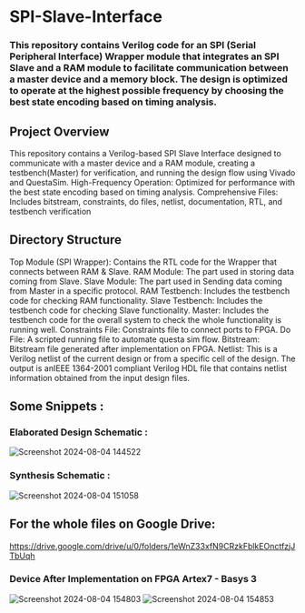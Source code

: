 # SPI-Slave-Interface
### This repository contains Verilog code for an SPI (Serial Peripheral Interface) Wrapper module that integrates an SPI Slave and a RAM module to facilitate communication between a master device and a memory block. The design is optimized to operate at the highest possible frequency by choosing the best state encoding based on timing analysis.

## Project Overview
This repository contains a Verilog-based SPI Slave Interface designed to communicate with a master device and a RAM module, creating a testbench(Master) for verification, and running the design flow using Vivado and QuestaSim.
High-Frequency Operation: Optimized for performance with the best state encoding based on timing analysis.
Comprehensive Files: Includes bitstream, constraints, do files, netlist, documentation, RTL, and testbench verification

## Directory Structure
Top Module (SPI Wrapper): Contains the RTL code for the Wrapper that connects between RAM & Slave.
RAM Module: The part used in storing data coming from Slave.
Slave Module: The part used in Sending data coming from Master in a specific protocol.
RAM Testbench: Includes the testbench code for checking RAM functionality.
Slave Testbench: Includes the testbench code for checking Slave functionality.
Master: Includes the testbench code for the overall system to check the whole functionality is running well. 
Constraints File: Constraints file to connect ports to FPGA.
Do File: A scripted running file to automate questa sim flow.
Bitstream: Bitstream file generated after implementation on FPGA.
Netlist: This is a Verilog netlist of the current design or from a specific cell of the design. The output is anIEEE 1364-2001 compliant Verilog HDL file that contains netlist information obtained from the input design files.

## Some Snippets :
### Elaborated Design Schematic : 
![Screenshot 2024-08-04 144522](https://github.com/user-attachments/assets/0c718c8e-4e32-4d76-b55e-8bcee2bd10a6)
### Synthesis Schematic : 
![Screenshot 2024-08-04 151058](https://github.com/user-attachments/assets/14c49ae4-e254-4f27-a2b3-5a6e5202a27f)

## For the whole files on Google Drive:
https://drive.google.com/drive/u/0/folders/1eWnZ33xfN9CRzkFblkEOnctfzjJTbUqh
### Device After Implementation on FPGA Artex7 - Basys 3
![Screenshot 2024-08-04 154803](https://github.com/user-attachments/assets/eb3574d8-77dd-4279-8838-15c725a914b8)
![Screenshot 2024-08-04 154853](https://github.com/user-attachments/assets/14729c9f-c0b5-4f6c-9514-44b12c1d1b68)



